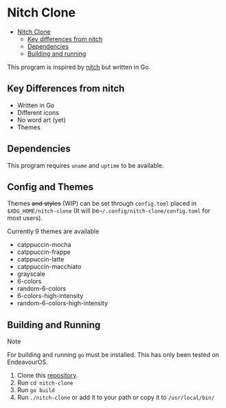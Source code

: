 # Nitch Clone

<!--toc:start-->

- [Nitch Clone](#nitch-clone)
  - [Key differences from nitch](#key-differences-from-nitch)
  - [Dependencies](#dependencies)
  - [Building and running](#building-and-running)
  <!--toc:end-->

This program is inspired by
[nitch](https://github.com/ssleert/nitch) but written in Go.

## Key Differences from nitch

- Written in Go
- Different icons
- No word art (yet)
- Themes

## Dependencies

This program requires `uname` and `uptime`
to be available.

## Config and Themes

Themes ~~and styles~~ (WIP) can be set through `config.toml`
placed in `$XDG_HOME/nitch-clone`
(It will be`~/.config/nitch-clone/config.toml` for most users).

Currently 9 themes are available

- catppuccin-mocha
- catppuccin-frappe
- catppuccin-latte
- catppuccin-macchiato
- grayscale
- 6-colors
- random-6-colors
- 6-colors-high-intensity
- random-6-colors-high-intensity

## Building and Running

> [!NOTE]
> For building and running `go` must be installed.
> This has only been tested on EndeavourOS.

1. Clone this [repository](https://github.com/sid314/nitch-clone).
2. Run `cd nitch-clone`
3. Run `go build`
4. Run `./nitch-clone` or add it to your path or copy it to `/usr/local/bin/`

